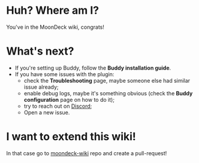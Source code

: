 # Huh? Where am I?

You've in the MoonDeck wiki, congrats!

# What's next?

* If you're setting up Buddy, follow the **Buddy installation guide**.
* If you have some issues with the plugin:
  * check the **Troubleshooting** page, maybe someone else had similar issue already;
  * enable debug logs, maybe it's something obvious (check the **Buddy configuration** page on how to do it);
  * try to reach out on [Discord](https://discord.com/invite/U88fbeHyzt);
  * Open a new issue.

# I want to extend this wiki!

In that case go to [moondeck-wiki](https://github.com/FrogTheFrog/moondeck-wiki) repo and create a pull-request!
